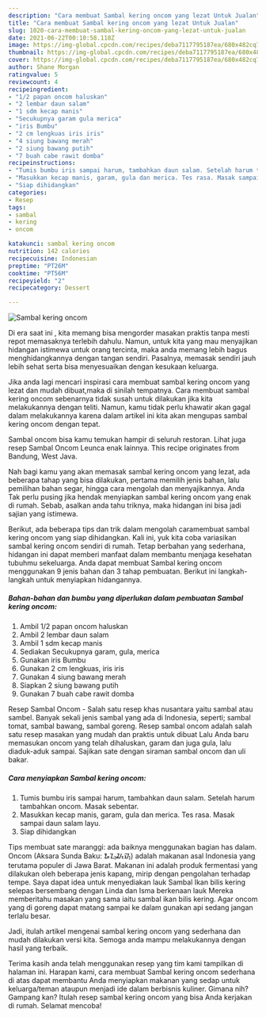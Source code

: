 ```yaml
---
description: "Cara membuat Sambal kering oncom yang lezat Untuk Jualan"
title: "Cara membuat Sambal kering oncom yang lezat Untuk Jualan"
slug: 1020-cara-membuat-sambal-kering-oncom-yang-lezat-untuk-jualan
date: 2021-06-22T00:10:58.118Z
image: https://img-global.cpcdn.com/recipes/deba7117795187ea/680x482cq70/sambal-kering-oncom-foto-resep-utama.jpg
thumbnail: https://img-global.cpcdn.com/recipes/deba7117795187ea/680x482cq70/sambal-kering-oncom-foto-resep-utama.jpg
cover: https://img-global.cpcdn.com/recipes/deba7117795187ea/680x482cq70/sambal-kering-oncom-foto-resep-utama.jpg
author: Shane Morgan
ratingvalue: 5
reviewcount: 4
recipeingredient:
- "1/2 papan oncom haluskan"
- "2 lembar daun salam"
- "1 sdm kecap manis"
- "Secukupnya garam gula merica"
- "iris Bumbu"
- "2 cm lengkuas iris iris"
- "4 siung bawang merah"
- "2 siung bawang putih"
- "7 buah cabe rawit domba"
recipeinstructions:
- "Tumis bumbu iris sampai harum, tambahkan daun salam. Setelah harum tambahkan oncom. Masak sebentar."
- "Masukkan kecap manis, garam, gula dan merica. Tes rasa. Masak sampai daun salam layu."
- "Siap dihidangkan"
categories:
- Resep
tags:
- sambal
- kering
- oncom

katakunci: sambal kering oncom 
nutrition: 142 calories
recipecuisine: Indonesian
preptime: "PT26M"
cooktime: "PT56M"
recipeyield: "2"
recipecategory: Dessert

---
```



![Sambal kering oncom](https://img-global.cpcdn.com/recipes/deba7117795187ea/680x482cq70/sambal-kering-oncom-foto-resep-utama.jpg)

Di era  saat ini , kita memang bisa mengorder masakan praktis tanpa mesti repot memasaknya terlebih dahulu. Namun, untuk kita yang mau menyajikan hidangan istimewa untuk orang tercinta, maka anda memang lebih bagus menghidangkannya dengan tangan sendiri. Pasalnya, memasak sendiri jauh lebih sehat serta bisa menyesuaikan dengan kesukaan keluarga.

Jika anda lagi mencari inspirasi cara membuat sambal kering oncom yang lezat dan mudah dibuat,maka di sinilah tempatnya. Cara membuat sambal kering oncom  sebenarnya tidak susah untuk dilakukan jika kita melakukannya dengan teliti. Namun, kamu tidak perlu khawatir akan gagal dalam melakukannya 
karena dalam artikel ini kita akan mengupas sambal kering oncom dengan tepat.  

Sambal oncom bisa kamu temukan hampir di seluruh restoran. Lihat juga resep Sambal Oncom Leunca enak lainnya. This recipe originates from Bandung, West Java.

Nah bagi kamu yang akan memasak sambal kering oncom yang lezat, ada beberapa tahap yang bisa dilakukan, pertama memilih jenis bahan, lalu pemilihan bahan segar, hingga cara mengolah dan menyajikannya. Anda Tak perlu pusing jika hendak menyiapkan sambal kering oncom yang enak di rumah. Sebab, asalkan anda  tahu triknya, maka hidangan ini bisa jadi sajian yang istimewa.

Berikut, ada beberapa tips dan trik dalam mengolah caramembuat sambal kering oncom yang siap dihidangkan. Kali ini, yuk kita coba variasikan sambal kering oncom sendiri di rumah. Tetap berbahan yang sederhana, hidangan ini dapat memberi manfaat dalam membantu menjaga kesehatan tubuhmu sekeluarga. Anda dapat membuat Sambal kering oncom menggunakan 9 jenis bahan dan 3 tahap pembuatan. Berikut ini langkah-langkah untuk menyiapkan hidangannya.

<!--inarticleads1-->

##### Bahan-bahan dan bumbu yang diperlukan dalam pembuatan Sambal kering oncom:

1. Ambil 1/2 papan oncom haluskan
1. Ambil 2 lembar daun salam
1. Ambil 1 sdm kecap manis
1. Sediakan Secukupnya garam, gula, merica
1. Gunakan iris Bumbu
1. Gunakan 2 cm lengkuas, iris iris
1. Gunakan 4 siung bawang merah
1. Siapkan 2 siung bawang putih
1. Gunakan 7 buah cabe rawit domba


Resep Sambal Oncom - Salah satu resep khas nusantara yaitu sambal atau sambel. Banyak sekali jenis sambal yang ada di Indonesia, seperti; sambal tomat, sambal bawang, sambal goreng. Resep sambal oncom adalah salah satu resep masakan yang mudah dan praktis untuk dibuat Lalu Anda baru memasukan oncom yang telah dihaluskan, garam dan juga gula, lalu diaduk-aduk sampai. Sajikan sate dengan siraman sambal oncom dan uli bakar. 

<!--inarticleads2-->

##### Cara menyiapkan Sambal kering oncom:

1. Tumis bumbu iris sampai harum, tambahkan daun salam. Setelah harum tambahkan oncom. Masak sebentar.
1. Masukkan kecap manis, garam, gula dan merica. Tes rasa. Masak sampai daun salam layu.
1. Siap dihidangkan


Tips membuat sate maranggi: ada baiknya menggunakan bagian has dalam. Oncom (Aksara Sunda Baku: ᮇᮔ᮪ᮎᮧᮙ᮪) adalah makanan asal Indonesia yang terutama populer di Jawa Barat. Makanan ini adalah produk fermentasi yang dilakukan oleh beberapa jenis kapang, mirip dengan pengolahan terhadap tempe. Saya dapat idea untuk menyediakan lauk Sambal Ikan bilis kering selepas bersembang dengan Linda dan Isma berkenaan lauk Mereka memberitahu masakan yang sama iaitu sambal ikan bilis kering. Agar oncom yang di goreng dapat matang sampai ke dalam gunakan api sedang jangan terlalu besar. 

Jadi, itulah artikel mengenai  sambal kering oncom  yang sederhana dan mudah dilakukan versi kita. Semoga anda mampu melakukannya dengan hasil yang terbaik. 

Terima kasih anda telah menggunakan resep yang tim kami tampilkan di halaman ini. Harapan kami, cara membuat  Sambal kering oncom sederhana di atas dapat membantu Anda menyiapkan makanan yang sedap untuk keluarga/teman ataupun menjadi ide dalam berbisnis kuliner. Gimana nih? Gampang kan? Itulah resep sambal kering oncom yang bisa Anda kerjakan di rumah. Selamat mencoba!


